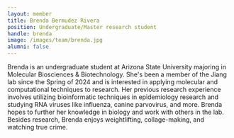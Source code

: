 ```yaml
---
layout: member
title: Brenda Bermudez Rivera
position: Undergraduate/Master research student
handle: brenda
image: /images/team/brenda.jpg
alumni: false
---
```


Brenda is an undergraduate student at Arizona State University majoring in Molecular Biosciences & Biotechnology. She's been a member of the Jiang lab since the Spring of 2024 and is interested in applying molecular and computational techniques to research. Her previous research experience involves utilizing bioinformatic techniques in epidemiology research and studying RNA viruses like influenza, canine parvovirus, and more. Brenda hopes to further her knowledge in biology and work with others in the lab. Besides research, Brenda enjoys weightlifting, collage-making, and watching true crime.